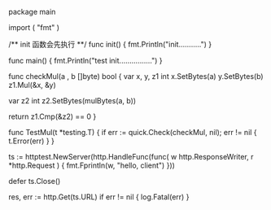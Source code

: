 package main 

import (
  "fmt"
)


/**
init 函数会先执行
**/
func init() {
  fmt.Println("init...........")
}


func main() {
  fmt.Println("test init................")
}


func checkMul(a , b []byte) bool {
  var x, y, z1 int
  x.SetBytes(a)
  y.SetBytes(b)
  z1.Mul(&x, &y)

  var z2 int
  z2.SetBytes(mulBytes(a, b))

  return z1.Cmp(&z2) == 0
}

func TestMul(t *testing.T) {
  if err := quick.Check(checkMul, nil); err != nil {
    t.Error(err)
  }
}


ts := httptest.NewServer(http.HandleFunc(func( w http.ResponseWriter, r *http.Request ) {
  fmt.Fprintln(w, "hello, client")
}))

defer ts.Close()

res, err := http.Get(ts.URL)
if err != nil {
  log.Fatal(err)
}






